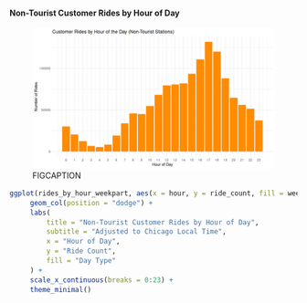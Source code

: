 #### Non-Tourist Customer Rides by Hour of Day

<figure class="float-right">
  <a href="../images/Non-Tourist_Customer_Rides_by_Hour_of_Day.png" target="_blank" title="Select image to open full sized chart">
  <img src="../images/thumbnails/Non-Tourist_Customer_Rides_by_Hour_of_Day.png" alt="ALT_TEXT">
  </a>
  <figcaption>
  FIGCAPTION
  </figcaption>
</figure>



```R
ggplot(rides_by_hour_weekpart, aes(x = hour, y = ride_count, fill = week_part)) +
     geom_col(position = "dodge") +
     labs(
         title = "Non-Tourist Customer Rides by Hour of Day",
         subtitle = "Adjusted to Chicago Local Time",
         x = "Hour of Day",
         y = "Ride Count",
         fill = "Day Type"
     ) +
     scale_x_continuous(breaks = 0:23) +
     theme_minimal()
```

<br style="clear: both;"></br>

